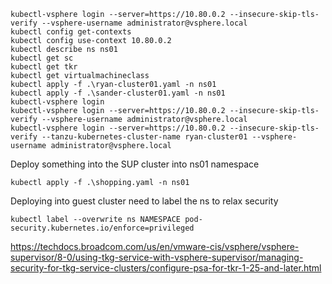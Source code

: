 ````
kubectl-vsphere login --server=https://10.80.0.2 --insecure-skip-tls-verify --vsphere-username administrator@vsphere.local
kubectl config get-contexts
kubectl config use-context 10.80.0.2
kubectl describe ns ns01
kubectl get sc
kubectl get tkr
kubectl get virtualmachineclass
kubectl apply -f .\ryan-cluster01.yaml -n ns01
kubectl apply -f .\sander-cluster01.yaml -n ns01
kubectl-vsphere login
kubectl-vsphere login --server=https://10.80.0.2 --insecure-skip-tls-verify --vsphere-username administrator@vsphere.local
kubectl-vsphere login --server=https://10.80.0.2 --insecure-skip-tls-verify --tanzu-kubernetes-cluster-name ryan-cluster01 --vsphere-username administrator@vsphere.local 
````

Deploy something into the SUP cluster into ns01 namespace
````
kubectl apply -f .\shopping.yaml -n ns01
````

Deploying into guest cluster need to label the ns to relax security
````
kubectl label --overwrite ns NAMESPACE pod-security.kubernetes.io/enforce=privileged
````
https://techdocs.broadcom.com/us/en/vmware-cis/vsphere/vsphere-supervisor/8-0/using-tkg-service-with-vsphere-supervisor/managing-security-for-tkg-service-clusters/configure-psa-for-tkr-1-25-and-later.html
